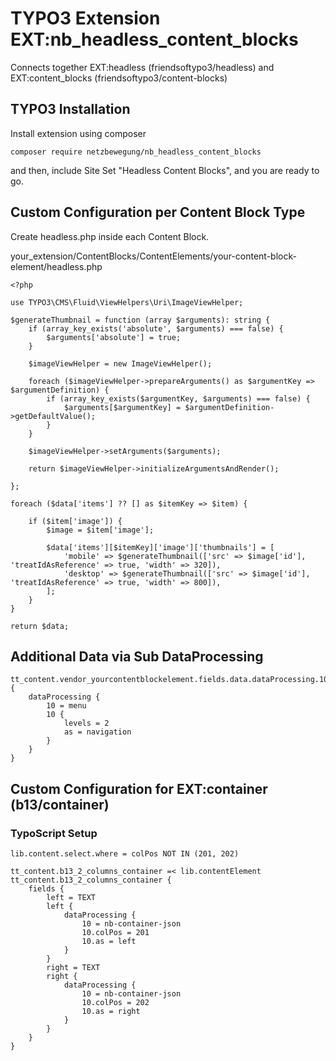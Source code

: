 # TYPO3 Extension EXT:nb_headless_content_blocks
Connects together EXT:headless (friendsoftypo3/headless) and EXT:content_blocks (friendsoftypo3/content-blocks)

## TYPO3 Installation
Install extension using composer

``composer require netzbewegung/nb_headless_content_blocks``

and then, include Site Set "Headless Content Blocks", and you are ready to go.

## Custom Configuration per Content Block Type

Create headless.php inside each Content Block.

your_extension/ContentBlocks/ContentElements/your-content-block-element/headless.php

```
<?php

use TYPO3\CMS\Fluid\ViewHelpers\Uri\ImageViewHelper;

$generateThumbnail = function (array $arguments): string {
    if (array_key_exists('absolute', $arguments) === false) {
        $arguments['absolute'] = true;
    }

    $imageViewHelper = new ImageViewHelper();

    foreach ($imageViewHelper->prepareArguments() as $argumentKey => $argumentDefinition) {
        if (array_key_exists($argumentKey, $arguments) === false) {
            $arguments[$argumentKey] = $argumentDefinition->getDefaultValue();
        }
    }

    $imageViewHelper->setArguments($arguments);

    return $imageViewHelper->initializeArgumentsAndRender();

};

foreach ($data['items'] ?? [] as $itemKey => $item) {

    if ($item['image']) {
        $image = $item['image'];

        $data['items'][$itemKey]['image']['thumbnails'] = [
            'mobile' => $generateThumbnail(['src' => $image['id'], 'treatIdAsReference' => true, 'width' => 320]),
            'desktop' => $generateThumbnail(['src' => $image['id'], 'treatIdAsReference' => true, 'width' => 800]),
        ];
    }
}

return $data;
```

## Additional Data via Sub DataProcessing

```
tt_content.vendor_yourcontentblockelement.fields.data.dataProcessing.10 {
    dataProcessing {
        10 = menu
        10 {
            levels = 2
            as = navigation
        }
    }
}
```

## Custom Configuration for EXT:container (b13/container) 

### TypoScript Setup

```
lib.content.select.where = colPos NOT IN (201, 202)

tt_content.b13_2_columns_container =< lib.contentElement
tt_content.b13_2_columns_container {
    fields {
        left = TEXT
        left {
            dataProcessing {
                10 = nb-container-json 
                10.colPos = 201
                10.as = left
            }
        }
        right = TEXT
        right {
            dataProcessing {
                10 = nb-container-json 
                10.colPos = 202
                10.as = right
            }
        }
    }
}
```
